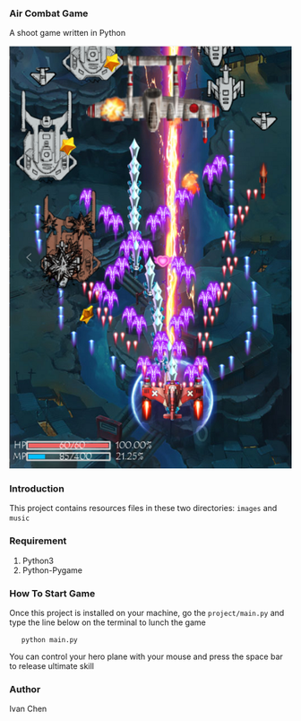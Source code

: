 ### Air Combat Game ###
A shoot game written in Python
 
![Image](images/example.png)
### Introduction ###
This project contains resources files in these two directories: 
```images```  and  ```music```
### Requirement ###
1. Python3
2. Python-Pygame
### How To Start Game ###
Once this project is installed on your machine, go the ```project/main.py``` and type the line below on the terminal to lunch the game

       python main.py 
You can control your hero plane with your mouse and press the space bar to release ultimate skill
### Author ###
Ivan Chen
